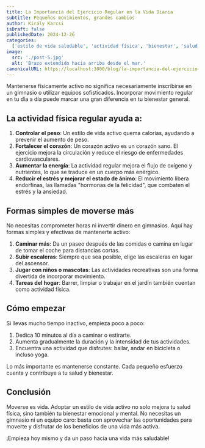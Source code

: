```yaml
---
title: La Importancia del Ejercicio Regular en la Vida Diaria
subtitle: Pequeños movimientos, grandes cambios
author: Király Karcsi
isDraft: false
publishedDate: 2024-12-26
categories:
  ['estilo de vida saludable', 'actividad física', 'bienestar', 'salud']
image:
  src: './post-5.jpg'
  alt: 'Brazo extendido hacia arriba desde el mar.'
canonicalURL: https://localhost:3000/blog/la-importancia-del-ejercicio-regular-en-la-vida-diaria
---
```


Mantenerse físicamente activo no significa necesariamente inscribirse en un gimnasio o utilizar equipos sofisticados. Incorporar movimiento regular en tu día a día puede marcar una gran diferencia en tu bienestar general.

## La actividad física regular ayuda a:

1. **Controlar el peso**: Un estilo de vida activo quema calorías, ayudando a prevenir el aumento de peso.
2. **Fortalecer el corazón**: Un corazón activo es un corazón sano. El ejercicio mejora la circulación y reduce el riesgo de enfermedades cardiovasculares.
3. **Aumentar la energía**: La actividad regular mejora el flujo de oxígeno y nutrientes, lo que se traduce en un cuerpo más enérgico.
4. **Reducir el estrés y mejorar el estado de ánimo**: El movimiento libera endorfinas, las llamadas "hormonas de la felicidad", que combaten el estrés y la ansiedad.

## Formas simples de moverse más

No necesitas comprometer horas ni invertir dinero en gimnasios. Aquí hay formas simples y efectivas de mantenerte activo:

1. **Caminar más**: Da un paseo después de las comidas o camina en lugar de tomar el coche para distancias cortas.
2. **Subir escaleras**: Siempre que sea posible, elige las escaleras en lugar del ascensor.
3. **Jugar con niños o mascotas**: Las actividades recreativas son una forma divertida de incorporar movimiento.
4. **Tareas del hogar**: Barrer, limpiar o trabajar en el jardín también cuentan como actividad física.

## Cómo empezar

Si llevas mucho tiempo inactivo, empieza poco a poco:

1. Dedica 10 minutos al día a caminar o estirarte.
2. Aumenta gradualmente la duración y la intensidad de tus actividades.
3. Encuentra una actividad que disfrutes: bailar, andar en bicicleta o incluso yoga.

Lo más importante es mantenerse constante. Cada pequeño esfuerzo cuenta y contribuye a tu salud y bienestar.

## Conclusión

Moverse es vida. Adoptar un estilo de vida activo no solo mejora tu salud física, sino también tu bienestar emocional y mental. No necesitas un gimnasio ni un equipo caro: basta con aprovechar las oportunidades para moverte y disfrutar de los beneficios de una vida más activa.

¡Empieza hoy mismo y da un paso hacia una vida más saludable!

